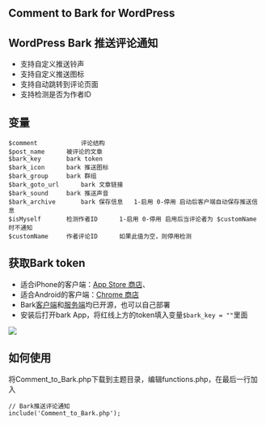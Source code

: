 ## Comment to Bark for WordPress
## WordPress Bark 推送评论通知
- 支持自定义推送铃声
-  支持自定义推送图标
-  支持自动跳转到评论页面
-  支持检测是否为作者ID

## 变量
```
$comment	    	评论结构
$post_name		被评论的文章
$bark_key		bark token
$bark_icon		bark 推送图标
$bark_group		bark 群组
$bark_goto_url		bark 文章链接
$bark_sound		bark 推送声音
$bark_archive		bark 保存信息	1-启用 0-停用 启动后客户端自动保存推送信息
$isMyself		检测作者ID      1-启用 0-停用 启用后当评论者为 $customName 时不通知 
$customName		作者评论ID      如果此值为空，则停用检测
 ```

## 获取Bark token
- 适合iPhone的客户端：[App Store 商店](https://itunes.apple.com/cn/app/bark-customed-notifications/id1403753865 "App Store 商店")、
- 适合Android的客户端：[Chrome 商店](https://chrome.google.com/webstore/detail/bark/pmlkbdbpglkgbgopghdcmohdcmladeii "Chrome 商店")
- Bark[客户端](https://github.com/Finb/Bark "客户端")和[服务端](https://github.com/Finb/go-tools "服务端")均已开源，也可以自己部署
- 安装后打开bark App，将红线上方的token填入变量```$bark_key = ""```里面

[![](https://cheen.cn/wp-content/uploads/2022/01/bark.jpg)](https://cheen.cn/wp-content/uploads/2022/01/bark.jpg)


## 如何使用
将Comment_to_Bark.php下载到主题目录，编辑functions.php，在最后一行加入
```
// Bark推送评论通知 
include('Comment_to_Bark.php');
```
